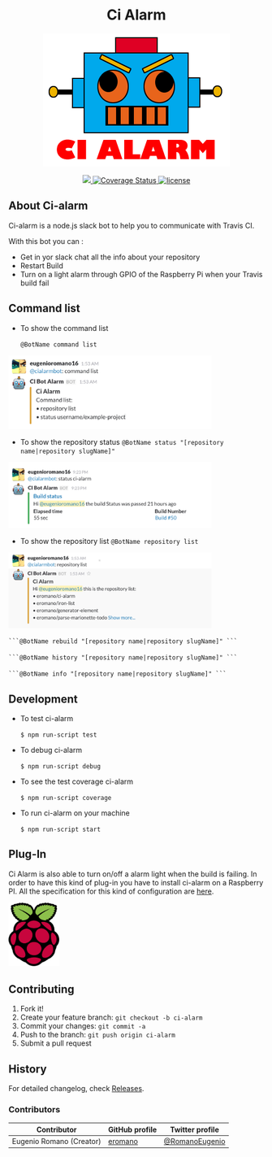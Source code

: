 <h1 align="center">Ci Alarm</h1>
<p align="center">
  <img title="ci alarm" src='ci-alarm-logo.png' />
</p>
<p align="center">
  <a title='Build Status' href="https://travis-ci.org/eromano/ci-alarm">
    <img src='https://travis-ci.org/eromano/ci-alarm.svg?branch=master' />
  </a>
  <a href='https://coveralls.io/r/eromano/ci-alarm'>
    <img src='https://img.shields.io/coveralls/eromano/ci-alarm.svg' alt='Coverage Status' />
  </a>
    <a href='https://github.com/eromano/ci-alarm/blob/master/LICENSE'>
      <img src='https://img.shields.io/badge/license-MIT-blue.svg' alt='license' />
    </a>
</p>

## About Ci-alarm
Ci-alarm is a  node.js slack bot to help you to communicate with Travis CI.

With this bot you can :
* Get in yor slack chat all the info about your repository
* Restart Build
* Turn on a light alarm through GPIO of the Raspberry Pi when your Travis build fail

## Command list

* To show the command list

    ```@BotName command list ```
<p align="left" >
  <img title="ci alarm" src='doc/img/command list.png' style="width: 400px;max-width:100%;"/>
</p>

* To show the repository status
    ```@BotName status "[repository name|repository slugName]" ```
<p align="left" >
  <img title="ci alarm" src='doc/img/status.png' style="width: 400px;max-width:100%;"/>
</p>

* To show the repository list
    ```@BotName repository list ```
<p align="left"  >
  <img title="ci alarm" src='doc/img/repo list.png' style="width: 400px;max-width:100%;"/>
</p>

    ```@BotName rebuild "[repository name|repository slugName]" ```

    ```@BotName history "[repository name|repository slugName]" ```

    ```@BotName info "[repository name|repository slugName]" ```


## Development

* To test ci-alarm

    ```$ npm run-script test```

* To debug ci-alarm

    ```$ npm run-script debug```

* To see the test coverage ci-alarm

    ```$ npm run-script coverage```

* To run ci-alarm on your machine

    ```$ npm run-script start```

## Plug-In
Ci Alarm is also able to turn on/off a alarm light when the build is failing.
In order to have this kind of plug-in you have to install ci-alarm on a Raspberry PI.
All the specification for this kind of configuration are [here](https://github.com/eromano/ci-alarm/blob/master/doc/README.md).

<p align="left"  >
  <img title="ci alarm light alarm schema components" src='doc/img/raspberry-pi-logo.png' style="width: 100px;max-width:100%;" />
</p>

## Contributing

1. Fork it!
2. Create your feature branch: `git checkout -b ci-alarm`
3. Commit your changes: `git commit -a `
4. Push to the branch: `git push origin ci-alarm`
5. Submit a pull request

## History

For detailed changelog, check [Releases](https://github.com/eromano/ci-alarm/releases).

### Contributors

Contributor | GitHub profile | Twitter profile |
--- | --- | ---
Eugenio Romano (Creator) | [eromano](https://github.com/eromano) | [@RomanoEugenio](https://twitter.com/RomanoEugenio)

